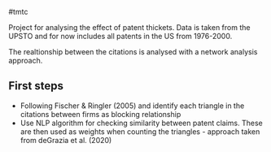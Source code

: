#tmtc

Project for analysing the effect of patent thickets. Data is taken from the UPSTO and for now includes all patents in the US from 1976-2000. 

The realtionship between the citations is analysed with a network analysis approach. 

## First steps

* Following Fischer \& Ringler (2005) and identify each triangle in the citations between firms as blocking relationship
* Use NLP algorithm for checking similarity between patent claims. These are then used as weights when counting the triangles - approach taken from deGrazia et al. (2020)